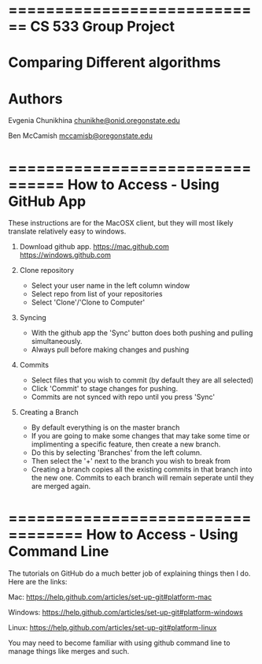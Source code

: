 ============================
CS 533 Group Project
============================

Comparing Different algorithms
========
Authors
========

Evgenia Chunikhina
chunikhe@onid.oregonstate.edu 

Ben McCamish
mccamisb@oregonstate.edu

================================
How to Access - Using GitHub App
================================
These instructions are for the MacOSX client, but they will 
most likely translate relatively easy to windows.

1. Download github app.
    https://mac.github.com
    https://windows.github.com
    
2. Clone repository
    - Select your user name in the left column window
    - Select repo from list of your repositories
    - Select 'Clone'/'Clone to Computer'

3. Syncing
    - With the github app the 'Sync' button does both pushing 
      and pulling simultaneously.
    - Always pull before making changes and pushing

4. Commits
    - Select files that you wish to commit (by default they are 
      all selected)
    - Click 'Commit' to stage changes for pushing.
    - Commits are not synced with repo until you press 'Sync'

5. Creating a Branch
    - By default everything is on the master branch
    - If you are going to make some changes that may take some 
      time or implimenting a specific feature, then create a new 
      branch.
    - Do this by selecting 'Branches' from the left column.
    - Then select the '+' next to the branch you wish to break from
    - Creating a branch copies all the existing commits in that branch
      into the new one. Commits to each branch will remain seperate 
      until they are merged again.

==================================
How to Access - Using Command Line
==================================

The tutorials on GitHub do a much better job of explaining things then I do. Here are the links:

Mac:
https://help.github.com/articles/set-up-git#platform-mac

Windows:
https://help.github.com/articles/set-up-git#platform-windows

Linux:
https://help.github.com/articles/set-up-git#platform-linux

You may need to become familiar with using github command line to manage things like merges and such.
